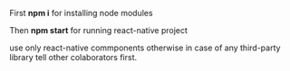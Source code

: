 First **npm i** for installing node modules

Then **npm start** for running react-native project

use only react-native commponents otherwise in case of any third-party library tell other colaborators first.
